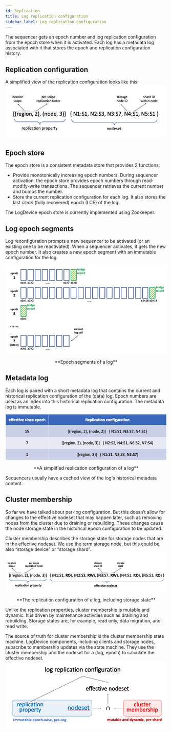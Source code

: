 ```yaml
---
id: Replication
title: Log replication configuration
sidebar_label: Log replication configuration
---
```


The sequencer gets an epoch number and log replication configuration from the epoch store when it is activated. Each log has a metadata log associated with it that stores the epoch and replication configuration history.

##  Replication configuration

A simplified view of the replication configuration looks like this:
![replication property](assets/writepath/replication_property.png)

## Epoch store

The epoch store is a consistent metadata store that provides 2 functions:

* Provide monotonically increasing epoch numbers. During sequencer activation, the epoch store provides epoch numbers through read-modify-write transactions. The sequencer retrieves the current number and bumps the number.
* Store the current replication configuration for each log. It also stores the last *clean* (fully recovered) epoch (LCE) of the log.

The LogDevice epoch store is currently implemented using Zookeeper.

## Log epoch segments

Log reconfiguration prompts a new sequencer to be activated (or an existing one to be reactivated). When a sequencer activates, it gets the new epoch number. It also creates a new epoch segment with an immutable configuration for the log.

![epoch segments of a log](assets/replication/epoch_segments_of_a_log.png)

<center>**Epoch segments of a log**</center>

## Metadata log

Each log is paired with a short metadata log that contains the current and historical replication configuration of the (data) log. Epoch numbers are used as an index into this historical replication configuration. The metadata log is immutable.

![historical epoch segments](assets/replication/historical_epoch_segments.png)

<center>**A simplified replication configuration of a log**</center>

Sequencers usually have a cached view of the log's historical metadata content.

## Cluster membership

So far we have talked about per-log configuration. But this doesn’t allow for changes to the effective nodeset that may happen later, such as removing nodes from the cluster due to draining or rebuilding. These changes cause the node storage state in the historical epoch configuration to be updated.

Cluster membership describes the storage state for storage nodes that are in the effective nodeset. We use the term storage node, but this could be also “storage device” or “storage shard”.
![replication configuration](assets/replication/replication_configuration.png)

<center>**The replication configuration of a log, including storage state**</center>

Unlike the replication properties, cluster membership is mutable and dynamic. It is driven by maintenance activities such as draining and rebuilding. Storage states are, for example, read only, data migration, and read write.

The source of truth for cluster membership is the cluster membership state machine. LogDevice components, including clients and storage nodes, subscribe to membership updates via the state machine. They use the cluster membership and the nodeset for a (log, epoch) to calculate the effective nodeset.
![log replication configuration](assets/replication/log_replication_configuration.png)
